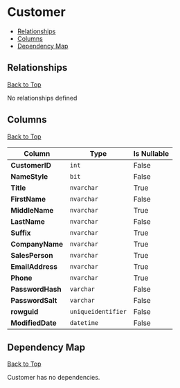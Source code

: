 # Customer

* [Relationships](#relationships)
* [Columns](#columns)
* [Dependency Map](#dependency-map)

## Relationships
[Back to Top](#customer)

No relationships defined

## Columns
[Back to Top](#customer)

Column | Type | Is Nullable
-------|------|------------
**CustomerID** | `int` | False
**NameStyle** | `bit` | False
**Title** | `nvarchar` | True
**FirstName** | `nvarchar` | False
**MiddleName** | `nvarchar` | True
**LastName** | `nvarchar` | False
**Suffix** | `nvarchar` | True
**CompanyName** | `nvarchar` | True
**SalesPerson** | `nvarchar` | True
**EmailAddress** | `nvarchar` | True
**Phone** | `nvarchar` | True
**PasswordHash** | `varchar` | False
**PasswordSalt** | `varchar` | False
**rowguid** | `uniqueidentifier` | False
**ModifiedDate** | `datetime` | False

## Dependency Map
[Back to Top](#customer)

Customer has no dependencies.
